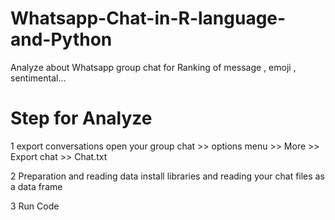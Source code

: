 # Whatsapp-Chat-in-R-language-and-Python
Analyze about Whatsapp group chat for Ranking of message , emoji , sentimental...

# Step for Analyze
1 export conversations
   open your group chat >> options menu >> More >> Export chat >> Chat.txt 
   
2 Preparation and reading data
  install libraries and reading your chat files as a data frame
  
3 Run Code
